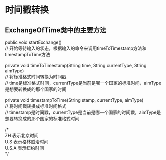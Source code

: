 时间戳转换
=========
ExchangeOfTime类中的主要方法
--------------
public void startExchange()<br>
// 开始等待输入的状态，根据输入的命令来调用timeToTimestamp方法和timestampToTime方法<br>
<br>
private void timeToTimestamp(String time, String currentType, String aimType)<br>
// 将标准格式时间转换为时间戳<br>
// time是标准格式时间，currentType是当前是哪一个国家的标准时间，aimType是想要转换成的那个国家的时间<br>
<br>
private void timestampToTime(String stamp, currentType, aimType)<br>
// 将时间戳转换成标准时间格式<br>
// timestamp是时间戳，currentType是当前是哪一个国家的时间戳，aimType是想要转换成的那个国家的标准格式时间<br>
<br>
/*<br>
ZH 表示北京时间<br>
U.S 表示格林威治时间<br>
U.S.A 表示纽约时间<br>
*/<br>
